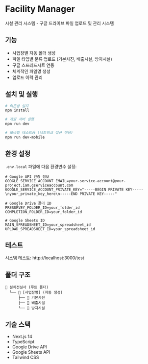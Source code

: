 # Facility Manager

시설 관리 시스템 - 구글 드라이브 파일 업로드 및 관리 시스템

## 기능

- 사업장별 자동 폴더 생성
- 파일 타입별 분류 업로드 (기본사진, 배출시설, 방지시설)
- 구글 스프레드시트 연동
- 체계적인 파일명 생성
- 업로드 이력 관리

## 설치 및 실행

```bash
# 의존성 설치
npm install

# 개발 서버 실행
npm run dev

# 모바일 테스트용 (네트워크 접근 허용)
npm run dev-mobile
```

## 환경 설정

`.env.local` 파일에 다음 환경변수 설정:

```env
# Google API 인증 정보
GOOGLE_SERVICE_ACCOUNT_EMAIL=your-service-account@your-project.iam.gserviceaccount.com
GOOGLE_SERVICE_ACCOUNT_PRIVATE_KEY="-----BEGIN PRIVATE KEY-----\nyour_private_key_here\n-----END PRIVATE KEY-----"

# Google Drive 폴더 ID
PRESURVEY_FOLDER_ID=your_folder_id
COMPLETION_FOLDER_ID=your_folder_id

# Google Sheets ID
MAIN_SPREADSHEET_ID=your_spreadsheet_id
UPLOAD_SPREADSHEET_ID=your_spreadsheet_id
```

## 테스트

시스템 테스트: http://localhost:3000/test

## 폴더 구조

```
📁 설치전실사 (루트 폴더)
  └── 📁 [사업장명] (자동 생성)
      ├── 📁 기본사진
      ├── 📁 배출시설
      └── 📁 방지시설
```

## 기술 스택

- Next.js 14
- TypeScript
- Google Drive API
- Google Sheets API
- Tailwind CSS
